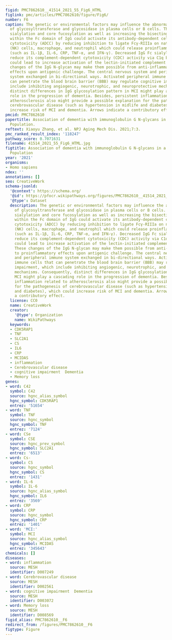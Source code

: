 ```yaml
---
figid: PMC7862610__41514_2021_55_Fig6_HTML
figlink: pmc/articles/PMC7862610/figure/Fig6/
number: F6
caption: The genetic or environmental factors may influence the abnormal expression
  of glycosyltransferase and glycosidase in plasma cells or B cells. The decreasing
  sialylation and core fucosylation as well as increasing the bisecting GlcNAc contents
  within the Fc domain of IgG could activate its antibody-dependent cell mediated
  cytotoxicity (ADCC) by reducing inhibition to ligate Fcγ-RIIIa on natural killer
  (NK) cells, macrophage, and neutrophil which could release proinflammatory factors
  (such as IL-1β, IL-6, CRP, TNF-α, and IFN-γ). Decreased IgG Fc sialylation could
  reduce its complement-dependent cytotoxicity (CDC) activity via C1q binding, which
  could lead to increase activation of the lectin-initiated complement pathway. These
  changes of the IgG N-glycan may make them possible from anti-inflammatory to proinflammatory
  effects upon antigenic challenge. The central nervous system and peripheral immune
  system exchanged in bi-directional ways. Activated peripheral immune cells that
  can penetrate the blood brain barrier (BBB) may regulate cognitive impairment, which
  include inhibiting angiogenic, neurotrophic, and neuroprotective mechanisms. Consequently,
  distinct differences in IgG glycosylation pattern in MCI might play a cascading
  role in the progression of dementia. Besides, persistent inflammation related to
  atherosclerosis also might provide a possible explanation for the pathogenesis of
  cerebrovascular disease (such as hypertension in midlife and diabetes), which could
  increase risk of MCI and dementia. Arrows indicate a contributory effect.
pmcid: PMC7862610
papertitle: Association of dementia with immunoglobulin G N-glycans in a Chinese Han
  Population.
reftext: Xiaoyu Zhang, et al. NPJ Aging Mech Dis. 2021;7:3.
pmc_ranked_result_index: '118247'
pathway_score: 0.7071631
filename: 41514_2021_55_Fig6_HTML.jpg
figtitle: Association of dementia with immunoglobulin G N-glycans in a Chinese Han
  Population
year: '2021'
organisms:
- Homo sapiens
ndex: ''
annotations: []
seo: CreativeWork
schema-jsonld:
  '@context': https://schema.org/
  '@id': https://pfocr.wikipathways.org/figures/PMC7862610__41514_2021_55_Fig6_HTML.html
  '@type': Dataset
  description: The genetic or environmental factors may influence the abnormal expression
    of glycosyltransferase and glycosidase in plasma cells or B cells. The decreasing
    sialylation and core fucosylation as well as increasing the bisecting GlcNAc contents
    within the Fc domain of IgG could activate its antibody-dependent cell mediated
    cytotoxicity (ADCC) by reducing inhibition to ligate Fcγ-RIIIa on natural killer
    (NK) cells, macrophage, and neutrophil which could release proinflammatory factors
    (such as IL-1β, IL-6, CRP, TNF-α, and IFN-γ). Decreased IgG Fc sialylation could
    reduce its complement-dependent cytotoxicity (CDC) activity via C1q binding, which
    could lead to increase activation of the lectin-initiated complement pathway.
    These changes of the IgG N-glycan may make them possible from anti-inflammatory
    to proinflammatory effects upon antigenic challenge. The central nervous system
    and peripheral immune system exchanged in bi-directional ways. Activated peripheral
    immune cells that can penetrate the blood brain barrier (BBB) may regulate cognitive
    impairment, which include inhibiting angiogenic, neurotrophic, and neuroprotective
    mechanisms. Consequently, distinct differences in IgG glycosylation pattern in
    MCI might play a cascading role in the progression of dementia. Besides, persistent
    inflammation related to atherosclerosis also might provide a possible explanation
    for the pathogenesis of cerebrovascular disease (such as hypertension in midlife
    and diabetes), which could increase risk of MCI and dementia. Arrows indicate
    a contributory effect.
  license: CC0
  name: CreativeWork
  creator:
    '@type': Organization
    name: WikiPathways
  keywords:
  - CDK5RAP1
  - TNF
  - SLC2A1
  - CS
  - IL6
  - CRP
  - MCIDAS
  - inflammation
  - Cerebrovascular disease
  - cognitive impairment  Dementia
  - Memory loss
genes:
- word: C42
  symbol: C42
  source: hgnc_alias_symbol
  hgnc_symbol: CDK5RAP1
  entrez: '51654'
- word: TNF
  symbol: TNF
  source: hgnc_symbol
  hgnc_symbol: TNF
  entrez: '7124'
- word: CSe
  symbol: CSE
  source: hgnc_prev_symbol
  hgnc_symbol: SLC2A1
  entrez: '6513'
- word: Cs-
  symbol: CS
  source: hgnc_symbol
  hgnc_symbol: CS
  entrez: '1431'
- word: IL-6
  symbol: IL-6
  source: hgnc_alias_symbol
  hgnc_symbol: IL6
  entrez: '3569'
- word: CRP
  symbol: CRP
  source: hgnc_symbol
  hgnc_symbol: CRP
  entrez: '1401'
- word: 'MCI:'
  symbol: MCI
  source: hgnc_alias_symbol
  hgnc_symbol: MCIDAS
  entrez: '345643'
chemicals: []
diseases:
- word: inflammation
  source: MESH
  identifier: D007249
- word: Cerebrovascular disease
  source: MESH
  identifier: D002561
- word: cognitive impairment  Dementia
  source: MESH
  identifier: D003072
- word: Memory loss
  source: MESH
  identifier: D008569
figid_alias: PMC7862610__F6
redirect_from: /figures/PMC7862610__F6
figtype: Figure
---
```

